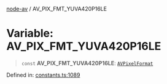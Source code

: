 [node-av](../globals.md) / AV\_PIX\_FMT\_YUVA420P16LE

# Variable: AV\_PIX\_FMT\_YUVA420P16LE

> `const` **AV\_PIX\_FMT\_YUVA420P16LE**: [`AVPixelFormat`](../type-aliases/AVPixelFormat.md)

Defined in: [constants.ts:1089](https://github.com/seydx/av/blob/f8631fc881b394300b1479f511d55cf1c370a87f/src/constants/constants.ts#L1089)
